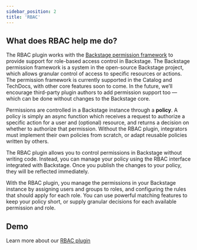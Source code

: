 ```yaml
---
sidebar_position: 2
title: 'RBAC'
---
```


## What does RBAC help me do?

The RBAC plugin works with the [Backstage permission framework](https://backstage.io/docs/permissions/overview) to provide support for role-based access control in Backstage. The Backstage permission framework is a system in the open-source Backstage project, which allows granular control of access to specific resources or actions. The permission framework is currently supported in the Catalog and TechDocs, with other core features soon to come. In the future, we’ll encourage third-party plugin authors to add permission support too — which can be done without changes to the Backstage core.

Permissions are controlled in a Backstage instance through a **policy**. A policy is simply an async function which receives a request to authorize a specific action for a user and (optional) resource, and returns a decision on whether to authorize that permission. Without the RBAC plugin, integrators must implement their own policies from scratch, or adapt reusable policies written by others.

The RBAC plugin allows you to control permissions in Backstage without writing code. Instead, you can manage your policy using the RBAC interface integrated with Backstage. Once you publish the changes to your policy, they will be reflected immediately.

With the RBAC plugin, you manage the permissions in your Backstage instance by assigning users and groups to roles, and configuring the rules that should apply for each role. You can use powerful matching features to keep your policy short, or supply granular decisions for each available permission and role.

## Demo


Learn more about our [RBAC plugin](https://backstage.spotify.com/plugins/rbac)
